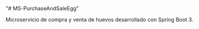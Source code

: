 "# MS-PurchaseAndSaleEgg" 

Microservicio de compra y venta de huevos desarrollado con Spring Boot 3.
